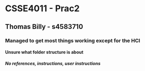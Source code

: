 # CSSE4011 - Prac2
## Thomas Billy - s4583710
### Managed to get most things working except for the HCI
#### Unsure what folder structure is about
##### No references, instructions, user instructions

